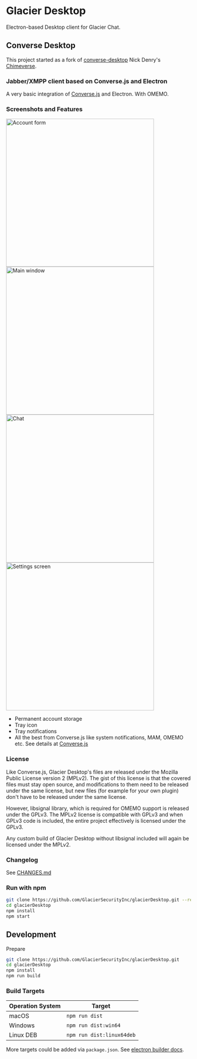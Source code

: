 # Glacier Desktop

Electron-based Desktop client for Glacier Chat.

## Converse Desktop

This project started as a fork of [converse-desktop](https://github.com/conversejs/converse-desktop) Nick Denry's [Chimeverse](https://github.com/conversejs/converse-desktop).

### Jabber/XMPP client based on Converse.js and Electron

A very basic integration of [Converse.js](https://conversejs.org/) and Electron. With OMEMO.

### Screenshots and Features

<p float="left">
<img width="403" alt="Account form" src="https://user-images.githubusercontent.com/1450983/89672948-33bc0e80-d8ee-11ea-983f-21bbb707b45d.png">
<img width="403" alt="Main window" src="https://user-images.githubusercontent.com/1450983/89673019-4f271980-d8ee-11ea-8058-0ac6269983aa.png">
<img width="403" alt="Chat" src="https://user-images.githubusercontent.com/1450983/89673064-68c86100-d8ee-11ea-86c4-137e1b95dae7.png">
<img width="403" alt="Settings screen" src="https://user-images.githubusercontent.com/1450983/89673104-7847aa00-d8ee-11ea-8d30-8f84e7709e7c.png">

</p>

- Permanent account storage
- Tray icon
- Tray notifications
- All the best from Converse.js like system notifications, MAM, OMEMO etc. See details at [Converse.js](https://conversejs.org/)

### License

Like Converse.js, Glacier Desktop's files are released under the Mozilla Public License version 2 (MPLv2). The gist of this license is that the covered files must stay open source, and modifications to them need to be released under the same license, but new files (for example for your own plugin) don't have to be released under the same license.

However, libsignal library, which is required for OMEMO support is released under the GPLv3. The MPLv2 license is compatible with GPLv3 and when GPLv3 code is included, the entire project effectively is licensed under the GPLv3.

Any custom build of Glacier Desktop without libsignal included will again be licensed under the MPLv2.

### Changelog

See [CHANGES.md](https://github.com/GlacierSecurityInc/glacierDesktop/blob/main/CHANGES.md)

<!-- 
### Latest release installers

| Operation System | Download link |
-------------------|----------------
| macOS            | [Converse_Desktop-0.1.0_x64.dmg](https://github.com/GlacierSecurityInc/glacierDesktop/releases/download/v0.1.0/Converse_Desktop-0.1.0_x64.dmg) |
| Windows          | [Converse_Desktop_Setup-0.1.0_x64.exe](https://github.com/GlacierSecurityInc/glacierDesktop/releases/download/v0.1.0/Converse_Desktop_Setup-0.1.0_x64.exe) |
| Linux DEB        | [converse_desktop-0.1.0_amd64.deb](https://github.com/GlacierSecurityInc/glacierDesktop/releases/download/v0.1.0/converse_desktop-0.1.0_amd64.deb) |
| Linux other        | [converse_desktop-0.1.0_x64.tar.gz](https://github.com/GlacierSecurityInc/glacierDesktop/releases/download/v0.1.0/converse_desktop-0.1.0_x64.tar.gz) |

- [All releases](https://github.com/GlacierSecurityInc/glacierDesktop/releases)
-->

### Run with npm

```bash
git clone https://github.com/GlacierSecurityInc/glacierDesktop.git --recurse-submodules
cd glacierDesktop
npm install
npm start
```

## Development

Prepare

```bash
git clone https://github.com/GlacierSecurityInc/glacierDesktop.git
cd glacierDesktop
npm install
npm run build
```

### Build Targets

| Operation System | Target |
-------------------|----------------
| macOS            | `npm run dist` |
| Windows          | `npm run dist:win64` |
| Linux DEB        | `npm run dist:linux64deb` |

More targets could be added via `package.json`. See [electron builder docs](https://www.electron.build/configuration/configuration).
